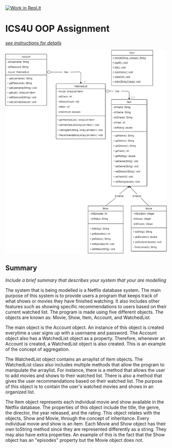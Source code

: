 [![Work in Repl.it](https://classroom.github.com/assets/work-in-replit-14baed9a392b3a25080506f3b7b6d57f295ec2978f6f33ec97e36a161684cbe9.svg)](https://classroom.github.com/online_ide?assignment_repo_id=3851584&assignment_repo_type=AssignmentRepo)
# ICS4U OOP Assignment

[*see instructions for details*](Instructions.md)

<img src="https://github.com/SACHSTech/ics4u-oop-assignment-Ethanlai8/blob/main/src/ClassDiagram.png">

## Summary
*Include a brief summary that describes your system that your are modelling*

The system that is being modelled is a Netflix database system. The main purpose of this system is to provide users a program that keeps track of what shows or movies they have finished watching. It also includes other features such as showing specific recommendations to users based on their current watched list. The program is made using five different objects. The objects are known as: Movie, Show, Item, Account, and WatchedList. 

The main object is the Account object. An instance of this object is created everytime a user signs up with a username and password. The Account object also has a WatchedList object as a property. Therefore, whenever an Account is created, a WatchedList object is also created. This is an example of the concept of aggregation.

The WatchedList object contains an arraylist of Item objects. The WatchedList class also includes multiple methods that allow the program to manipulate the arraylist. For instance, there is a method that allows the user to add movies and shows to their watched list. There is also a method that gives the user recommendations based on their watched list. The purpose of this object is to contain the user's watched movies and shows in an organized list.

The Item object represents each individual movie and show available in the Netflix database. The properties of this object include the title, the genre, the director, the year released, and the rating. This object relates with the objects, Show and Movie, through the concept of inheritance. Every individual movie and show is an item. Each Movie and Show object has their own toString method since they are represented differently as a string. They may also have extra properties. An example of this is the fact that the Show object has an "episodes" property but the Movie object does not.
